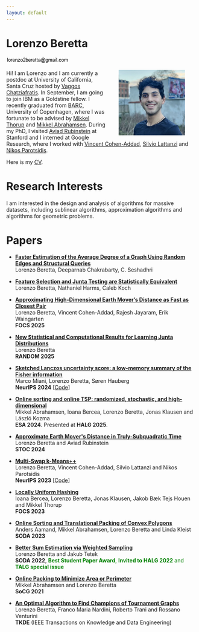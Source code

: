 ```yaml
---
layout: default
---
```


# Lorenzo Beretta

![Email](figures/email_picture.jpg)

<img src="figures/academic_lorenzo.jpg" align="right" width="35%" hspace="30" vspace="0" alt="be balanced" />


Hi! I am Lorenzo and I am currently a postdoc at University of California, Santa Cruz hosted by [Vaggos Chatziafratis](https://cs.stanford.edu/~vaggos/). In September, I am going to join IBM as a Goldstine fellow.
I recently graduated from [BARC](https://barc.ku.dk/), University of Copenhagen, where I was fortunate to be advised by [Mikkel Thorup](http://hjemmesider.diku.dk/~mthorup/) 
and [Mikkel Abrahamsen](https://sites.google.com/view/mikkel-abrahamsen).
During my PhD, I visited [Aviad Rubinstein](https://cs.stanford.edu/~aviad/) at Stanford and I interned at Google Research, where I worked with [Vincent Cohen-Addad](https://www.di.ens.fr/~vcohen/), [Silvio Lattanzi](https://sites.google.com/site/silviolattanzi/) and [Nikos Parotsidis](https://sites.google.com/view/nikosparotsidis).

Here is my [CV](pdfs/CV.pdf).

# Research Interests

I am interested in the design and analysis of algorithms for massive datasets, including sublinear algorithms, approximation algorithms 
and algorithms for geometric problems.


# Papers

- [**Faster Estimation of the Average Degree of a Graph Using Random Edges and Structural Queries**](https://arxiv.org/abs/2507.06925) 	\
Lorenzo Beretta, Deeparnab Chakrabarty, C. Seshadhri

- [**Feature Selection and Junta Testing are Statistically Equivalent**](https://arxiv.org/abs/2505.04604) 	\
Lorenzo Beretta, Nathaniel Harms, Caleb Koch 

- [**Approximating High-Dimensional Earth Mover’s Distance as Fast as Closest Pair**](pdfs/Closest_Pair_for_Subquadratic_EMD.pdf) 	\
Lorenzo Beretta, Vincent Cohen-Addad, Rajesh Jayaram, Erik Waingarten \
**FOCS 2025**

- [**New Statistical and Computational Results for Learning Junta Distributions**](https://arxiv.org/abs/2505.05819) 	\
Lorenzo Beretta \
**RANDOM 2025**

- [**Sketched Lanczos uncertainty score: a low-memory summary of the Fisher information**](https://arxiv.org/abs/2409.15008) 	\
Marco Miani, Lorenzo Beretta, Søren Hauberg \
**NeurIPS 2024**
[[Code](https://github.com/IlMioFrizzantinoAmabile/uncertainty_quantification)]

- [**Online sorting and online TSP: randomized, stochastic, and high-dimensional**](https://arxiv.org/abs/2406.19257) 	\
Mikkel Abrahamsen, Ioana Bercea, Lorenzo Beretta, Jonas Klausen and László Kozma \
**ESA 2024**.
Presented at **HALG 2025**.

- [**Approximate Earth Mover's Distance in Truly-Subquadratic Time**](https://arxiv.org/abs/2310.19514)\
Lorenzo Beretta and Aviad Rubinstein \
**STOC 2024**

- [**Multi-Swap k-Means++**](https://arxiv.org/abs/2309.16384) \
Lorenzo Beretta, Vincent Cohen-Addad, Silvio Lattanzi and Nikos Parotsidis \
**NeurIPS 2023**
[[Code](https://github.com/lorenzo2beretta/multi-swap-k-means-pp)]

- [**Locally Uniform Hashing**](https://arxiv.org/abs/2308.14134) \
Ioana Bercea, Lorenzo Beretta, Jonas Klausen, Jakob Bæk Tejs Houen and Mikkel Thorup \
**FOCS 2023**

- [**Online Sorting and Translational Packing of Convex Polygons**](https://arxiv.org/abs/2112.03791) \
Anders Aamand, Mikkel Abrahamsen, Lorenzo Beretta and Linda Kleist \
**SODA 2023**

- [**Better Sum Estimation via Weighted Sampling**](https://arxiv.org/abs/2110.14948) \
Lorenzo Beretta and Jakub Tetek \
**SODA 2022**, <span style="color:green"> **Best Student Paper Award**, **Invited to HALG 2022** and **TALG special issue**</span>

- [**Online Packing to Minimize Area or Perimeter**](https://arxiv.org/abs/2101.09024)  \
Mikkel Abrahamsen and Lorenzo Beretta \
**SoCG 2021**

- [**An Optimal Algorithm to Find Champions of Tournament Graphs**](https://arxiv.org/abs/2111.13621) \
Lorenzo Beretta, Franco Maria Nardini, Roberto Trani and Rossano Venturini \
**TKDE** (IEEE Transactions on Knowledge and Data Engineering) 
